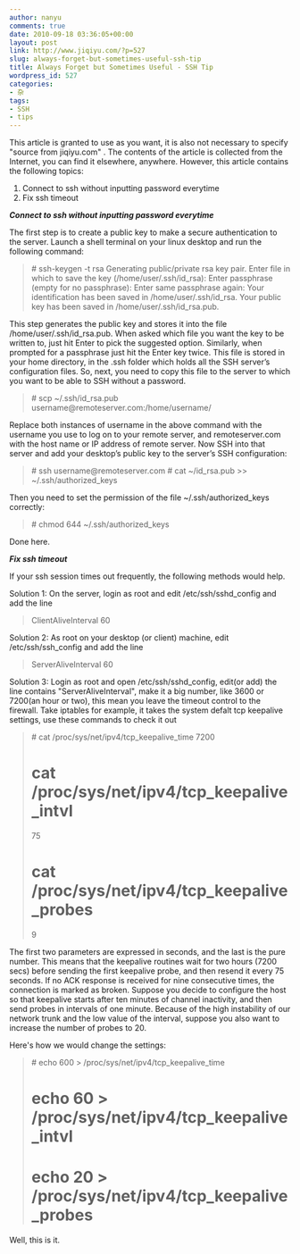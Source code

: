 ```yaml
---
author: nanyu
comments: true
date: 2010-09-18 03:36:05+00:00
layout: post
link: http://www.jiqiyu.com/?p=527
slug: always-forget-but-sometimes-useful-ssh-tip
title: Always Forget but Sometimes Useful - SSH Tip
wordpress_id: 527
categories:
- 杂
tags:
- SSH
- tips
---
```


This article is granted to use as you want, it is also not necessary to specify "source from jiqiyu.com" . The contents of the article is collected from the Internet,  you can find it elsewhere, anywhere. However, this article contains the following topics:





1. Connect to ssh without inputting password everytime   
2. Fix ssh timeout


<!-- more -->
  

**_Connect to ssh without inputting password everytime_**



The first step is to create a public key to make a secure authentication to the server. Launch a shell terminal on your linux desktop and run the following command:





<blockquote># ssh-keygen -t rsa
Generating public/private rsa key pair.
Enter file in which to save the key (/home/user/.ssh/id_rsa):
Enter passphrase (empty for no passphrase):
Enter same passphrase again:
Your identification has been saved in /home/user/.ssh/id_rsa.
Your public key has been saved in /home/user/.ssh/id_rsa.pub.</blockquote>





This step generates the public key and stores it into the file /home/user/.ssh/id_rsa.pub. When asked which file you want the key to be written to, just hit Enter to pick the suggested option. Similarly, when prompted for a passphrase just hit the Enter key twice. This file is stored in your home directory, in the .ssh folder which holds all the SSH server’s configuration files. So, next, you need to copy this file to the server to which you want to be able to SSH without a password.





<blockquote># scp ~/.ssh/id_rsa.pub username@remoteserver.com:/home/username/</blockquote>





Replace both instances of username in the above command with the username you use to log on to your remote server, and remoteserver.com with the host name or IP address of remote server. Now SSH into that server and add your desktop’s public key to the server’s SSH configuration:





<blockquote># ssh username@remoteserver.com
# cat ~/id_rsa.pub >> ~/.ssh/authorized_keys</blockquote>





Then you need to set the permission of the file ~/.ssh/authorized_keys correctly:





<blockquote># chmod 644 ~/.ssh/authorized_keys</blockquote>





Done here.



**_Fix ssh timeout_**



If your ssh session times out frequently, the following methods would help. 





Solution 1: On the server, login as root and edit /etc/ssh/sshd_config and add the line





<blockquote>ClientAliveInterval 60</blockquote>





Solution 2: As root on your desktop (or client) machine, edit /etc/ssh/ssh_config and add the line





<blockquote>ServerAliveInterval 60</blockquote>





Solution 3: Login as root and open /etc/ssh/sshd_config,  edit(or add) the line contains "ServerAliveInterval", make it a big number, like 3600 or 7200(an hour or two), this mean you leave the timeout control to the firewall. Take iptables for example, it takes the system defalt tcp keepalive settings, use these commands to check it out





<blockquote># cat /proc/sys/net/ipv4/tcp_keepalive_time
7200

# cat /proc/sys/net/ipv4/tcp_keepalive_intvl
75

# cat /proc/sys/net/ipv4/tcp_keepalive_probes
9</blockquote>





The first two parameters are expressed in seconds, and the last is the pure number. This means that the keepalive routines wait for two hours (7200 secs) before sending the first keepalive probe, and then resend it every 75 seconds. If no ACK response is received for nine consecutive times, the connection is marked as broken. Suppose you decide to configure the host so that keepalive starts after ten minutes of channel inactivity, and then send probes in intervals of one minute. Because of the high instability of our network trunk and the low value of the interval, suppose you also want to increase the number of probes to 20.





Here's how we would change the settings:





<blockquote># echo 600 > /proc/sys/net/ipv4/tcp_keepalive_time

# echo 60 > /proc/sys/net/ipv4/tcp_keepalive_intvl

# echo 20 > /proc/sys/net/ipv4/tcp_keepalive_probes</blockquote>





Well, this is it.
